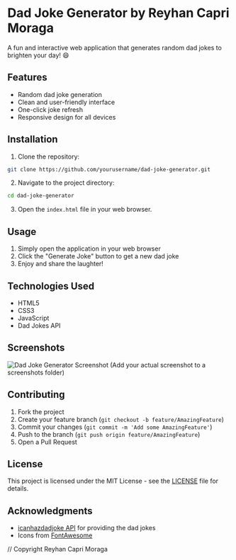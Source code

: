 # Dad Joke Generator by Reyhan Capri Moraga

A fun and interactive web application that generates random dad jokes to brighten your day! 😄

## Features

- Random dad joke generation
- Clean and user-friendly interface
- One-click joke refresh
- Responsive design for all devices

## Installation

1. Clone the repository:
```bash
git clone https://github.com/yourusername/dad-joke-generator.git
```

2. Navigate to the project directory:
```bash
cd dad-joke-generator
```

3. Open the `index.html` file in your web browser.

## Usage

1. Simply open the application in your web browser
2. Click the "Generate Joke" button to get a new dad joke
3. Enjoy and share the laughter!

## Technologies Used

- HTML5
- CSS3
- JavaScript
- Dad Jokes API

## Screenshots

![Dad Joke Generator Screenshot](screenshots/screenshot.png)
(Add your actual screenshot to a screenshots folder)

## Contributing

1. Fork the project
2. Create your feature branch (`git checkout -b feature/AmazingFeature`)
3. Commit your changes (`git commit -m 'Add some AmazingFeature'`)
4. Push to the branch (`git push origin feature/AmazingFeature`)
5. Open a Pull Request

## License

This project is licensed under the MIT License - see the [LICENSE](LICENSE) file for details.

## Acknowledgments

- [icanhazdadjoke API](https://icanhazdadjoke.com/) for providing the dad jokes
- Icons from [FontAwesome](https://fontawesome.com/)

// Copyright Reyhan Capri Moraga
